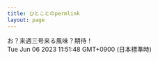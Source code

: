 ```yaml
---
title: ひとことのpermlink
layout: page
---
```

<div class="box" dt="1686019908581">
  お？来週三号来る風味？期待！
  <div class="content is-small">Tue Jun 06 2023 11:51:48 GMT+0900 (日本標準時)</div>
</div>